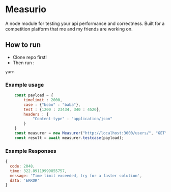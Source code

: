# Measurio
A node module for testing your api performance and correctness. Built for a competition platform that me and my friends are working on.

## How to run
* Clone repo first!
* Then run :
```
yarn
```
### Example usage
```js
    const payload = {
        timelimit : 2000,
        case : {"bobo" : "baba"},
        test : {1200 : 23434, 340 : 4520},
        headers : {
            "Content-type" : "application/json"
        }
    }
    const measurer = new Measurer("http://localhost:3000/users/", "GET");
    const result = await measurer.testcase(payload);
```

### Example Responses
```js
{
  code: 2048,
  time: 322.89119999855757,
  message: 'Time limit exceeded, try for a faster solution',
  data: 'ERROR'
}
```